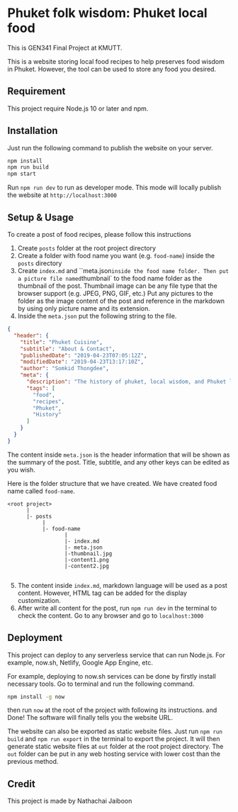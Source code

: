 # Phuket folk wisdom: Phuket local food

This is GEN341 Final Project at KMUTT.

This is a website storing local food recipes to help preserves food wisdom in Phuket. However, the tool can be used to store any food you desired.

## Requirement

This project require Node.js 10 or later and npm.

## Installation

Just run the following command to publish the website on your server.

```bash
npm install
npm run build
npm start
```

Run `npm run dev` to run as developer mode. This mode will locally publish the website at `http://localhost:3000`

## Setup & Usage

To create a post of food recipes, please follow this instructions

1. Create `posts` folder at the root project directory
2. Create a folder with food name you want (e.g. `food-name`) inside the `posts` directory
3. Create `index.md` and ``meta.json` inside the food name folder. Then put a picture file named `thumbnail` to the food name folder as the thumbnail of the post. Thumbnail image can be any file type that the browser support (e.g. JPEG, PNG, GIF, etc.) Put any pictures to the folder as the image content of the post and reference in the markdown by using only picture name and its extension.
4. Inside the `meta.json` put the following string to the file.

```json
{
  "header": {
    "title": "Phuket Cuisine",
    "subtitle": "About & Contact",
    "publishedDate": "2019-04-23T07:05:12Z",
    "modifiedDate": "2019-04-23T13:17:10Z",
    "author": "Somkid Thongdee",
    "meta": {
      "description": "The history of phuket, local wisdom, and Phuket local food",
      "tags": [
        "food",
        "recipes",
        "Phuket",
        "History"
      ]
    }
  }
}
```

The content inside `meta.json` is the header information that will be shown as the summary of the post. Title, subtitle, and any other keys can be edited as you wish.

Here is the folder structure that we have created. We have created food name called `food-name`.

```
<root project>
      |
      |- posts
           |
           |- food-name
                  |
                  |- index.md
                  |- meta.json
                  |-thumbnail.jpg
                  |-content1.png
                  |-content2.jpg
                     
```

5. The content inside `index.md`, markdown language will be used as a post content. However, HTML tag can be added for the display customization.
6. After write all content for the post, run `npm run dev` in the terminal to check the content. Go to any browser and go to `localhost:3000`

## Deployment

This project can deploy to any serverless service that can run Node.js. For example, now.sh, Netlify, Google App Engine, etc.

For example, deploying to now.sh services can be done by firstly install necessary tools. Go to terminal and run the following command.

```bash
npm install -g now
```

then run `now` at the root of the project with following its instructions. and Done! The software will finally tells you the website URL.

The website can also be exported as static website files. Just run `npm run build` and `npm run export` in the terminal to export the project. It will then generate static website files at `out` folder at the root project directory. The `out` folder can be put in any web hosting service with lower cost than the previous method.

## Credit

This project is made by Nathachai Jaiboon